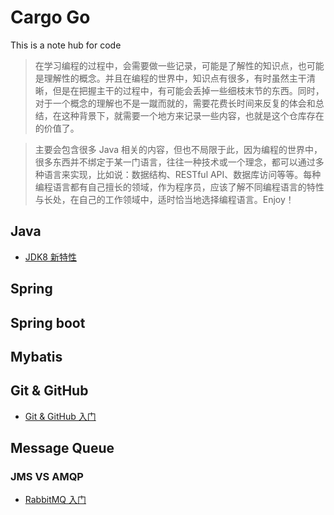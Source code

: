 # Cargo Go 
This is a note hub for code

> 在学习编程的过程中，会需要做一些记录，可能是了解性的知识点，也可能是理解性的概念。并且在编程的世界中，知识点有很多，有时虽然主干清晰，但是在把握主干的过程中，有可能会丢掉一些细枝末节的东西。同时，对于一个概念的理解也不是一蹴而就的，需要花费长时间来反复的体会和总结，在这种背景下，就需要一个地方来记录一些内容，也就是这个仓库存在的价值了。

> 主要会包含很多 Java 相关的内容，但也不局限于此，因为编程的世界中，很多东西并不绑定于某一门语言，往往一种技术或一个理念，都可以通过多种语言来实现，比如说：数据结构、RESTful API、数据库访问等等。每种编程语言都有自己擅长的领域，作为程序员，应该了解不同编程语言的特性与长处，在自己的工作领域中，适时恰当地选择编程语言。Enjoy！



## Java

- [JDK8 新特性](./notes/jdk8-new-feature/jdk8-accidence.md)



## Spring





## Spring boot





## Mybatis







## Git & GitHub 
- [Git & GitHub 入门](./notes/git-github/Git-Github-Accidence.md)



## Message Queue
### JMS VS AMQP
- [RabbitMQ 入门](./notes/rabbitmq/RabbitMQ-Notes.md)
